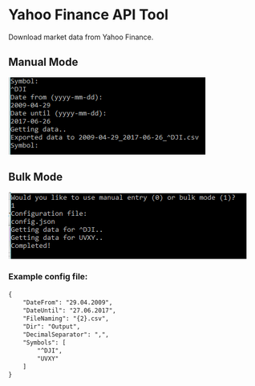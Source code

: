 # Yahoo Finance API Tool

Download market data from Yahoo Finance.

## Manual Mode

![Yahoo Finance API Tool](image.png)

## Bulk Mode

![Yahoo Finance API Tool](image_bulk.png)

### Example config file:
```
{
    "DateFrom": "29.04.2009",
    "DateUntil": "27.06.2017",
    "FileNaming": "{2}.csv",
    "Dir": "Output",
	"DecimalSeparator": ",",
    "Symbols": [
        "^DJI",
        "UVXY"
    ]
}
```